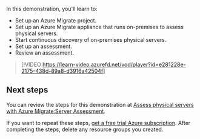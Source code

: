 In this demonstration, you'll learn to:

- Set up an Azure Migrate project.
- Set up an Azure Migrate appliance that runs on-premises to assess physical servers.
- Start continuous discovery of on-premises physical servers.
- Set up an assessment.
- Review an assessment.

>[!VIDEO https://learn-video.azurefd.net/vod/player?id=e281228e-2175-438d-89a8-d3916a42504f]

## Next steps

You can review the steps for this demonstration at [Assess physical servers with Azure Migrate:Server Assessment](https://aka.ms/assess-physical?azure-portal=true).

If you want to repeat these steps, [get a free trial Azure subscription](https://aka.ms/Azure_free_account?azure-portal=true). After completing the steps, delete any resource groups you created.
